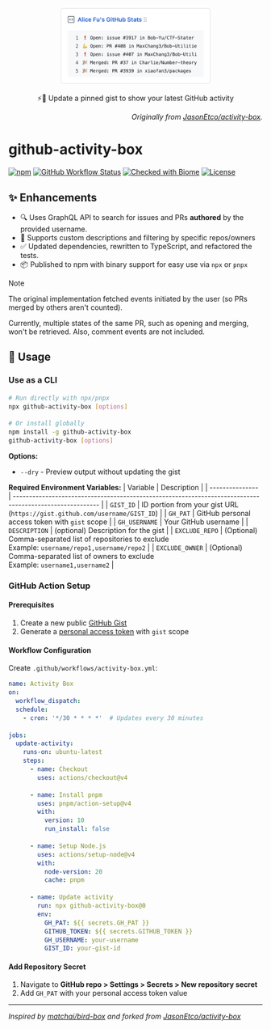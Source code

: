 <p align="center">
  <img width="300" src="./assets/preview.png">
  <p align="center">⚡️📌 Update a pinned gist to show your latest GitHub activity</p>
</p>

<p align="right"><i>
  Originally from  <a href="https://github.com/JasonEtco/activity-box">JasonEtco/activity-box</a>.
</i></p>

# github-activity-box

[![npm](https://img.shields.io/npm/v/github-activity-box.svg?style=flat-square&color=444)](https://www.npmjs.com/package/github-activity-box)
[![GitHub Workflow Status](https://img.shields.io/github/actions/workflow/status/maxchang3/github-activity-box/ci.yml?style=flat-square&label=CI)](https://github.com/maxchang3/github-activity-box/actions)
[![Checked with Biome](https://img.shields.io/badge/Checked_with-Biome-60a5fa?style=flat-square&logo=biome)](https://biomejs.dev)
[![License](https://img.shields.io/github/license/maxchang3/github-activity-box?style=flat-square)](LICENSE)

## ✨ Enhancements

- 🔍 Uses GraphQL API to search for issues and PRs **authored** by the provided username.
- 🎨 Supports custom descriptions and filtering by specific repos/owners
- ✅ Updated dependencies, rewritten to TypeScript, and refactored the tests.
- 📦 Published to npm with binary support for easy use via `npx` or `pnpx`

> [!NOTE]
>
> The original implementation fetched events initiated by the user (so PRs merged by others aren't counted).
> 
> Currently, multiple states of the same PR, such as opening and merging, won't be retrieved. Also, comment events are not included.

## 🚀 Usage

### Use as a CLI

```bash
# Run directly with npx/pnpx
npx github-activity-box [options]

# Or install globally
npm install -g github-activity-box
github-activity-box [options]
```

**Options:**
- `--dry` - Preview output without updating the gist

**Required Environment Variables:**
| Variable        | Description                                                                                              |
| --------------- | -------------------------------------------------------------------------------------------------------- |
| `GIST_ID`       | ID portion from your gist URL (`https://gist.github.com/username/GIST_ID`)                               |
| `GH_PAT`        | GitHub personal access token with `gist` scope                                                           |
| `GH_USERNAME`   | Your GitHub username                                                                                     |
| `DESCRIPTION`   | (optional) Description for the gist                                                                      |
| `EXCLUDE_REPO`  | (Optional) Comma-separated list of repositories to exclude <br> Example: `username/repo1,username/repo2` |
| `EXCLUDE_OWNER` | (Optional) Comma-separated list of owners to exclude <br> Example: `username1,username2`                 |

### GitHub Action Setup

#### Prerequisites

1. Create a new public [GitHub Gist](https://gist.github.com/)
2. Generate a [personal access token](https://github.com/settings/personal-access-tokens) with `gist` scope

#### Workflow Configuration

Create `.github/workflows/activity-box.yml`:

```yml
name: Activity Box
on:
  workflow_dispatch:
  schedule:
    - cron: '*/30 * * * *'  # Updates every 30 minutes

jobs:
  update-activity:
    runs-on: ubuntu-latest
    steps:
      - name: Checkout
        uses: actions/checkout@v4

      - name: Install pnpm
        uses: pnpm/action-setup@v4
        with:
          version: 10
          run_install: false

      - name: Setup Node.js
        uses: actions/setup-node@v4
        with:
          node-version: 20
          cache: pnpm

      - name: Update activity
        run: npx github-activity-box@0
        env:
          GH_PAT: ${{ secrets.GH_PAT }}
          GITHUB_TOKEN: ${{ secrets.GITHUB_TOKEN }}
          GH_USERNAME: your-username
          GIST_ID: your-gist-id
```

#### Add Repository Secret

1. Navigate to **GitHub repo > Settings > Secrets > New repository secret**
2. Add `GH_PAT` with your personal access token value


---

_Inspired by [matchai/bird-box](https://github.com/matchai/bird-box) and forked from [JasonEtco/activity-box](https://github.com/JasonEtco/activity-box)_
